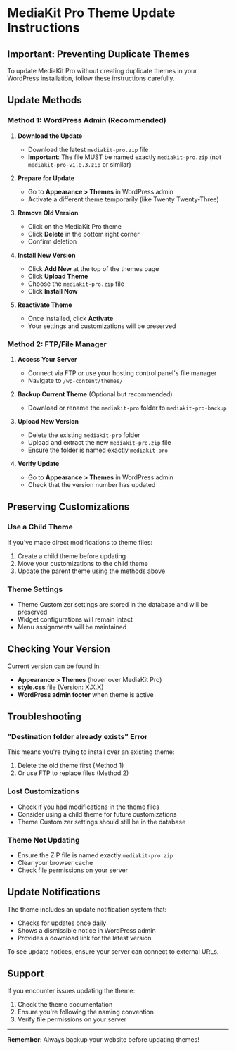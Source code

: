 # MediaKit Pro Theme Update Instructions

## Important: Preventing Duplicate Themes

To update MediaKit Pro without creating duplicate themes in your WordPress installation, follow these instructions carefully.

## Update Methods

### Method 1: WordPress Admin (Recommended)

1. **Download the Update**
   - Download the latest `mediakit-pro.zip` file
   - **Important**: The file MUST be named exactly `mediakit-pro.zip` (not `mediakit-pro-v1.0.3.zip` or similar)

2. **Prepare for Update**
   - Go to **Appearance > Themes** in WordPress admin
   - Activate a different theme temporarily (like Twenty Twenty-Three)

3. **Remove Old Version**
   - Click on the MediaKit Pro theme
   - Click **Delete** in the bottom right corner
   - Confirm deletion

4. **Install New Version**
   - Click **Add New** at the top of the themes page
   - Click **Upload Theme**
   - Choose the `mediakit-pro.zip` file
   - Click **Install Now**

5. **Reactivate Theme**
   - Once installed, click **Activate**
   - Your settings and customizations will be preserved

### Method 2: FTP/File Manager

1. **Access Your Server**
   - Connect via FTP or use your hosting control panel's file manager
   - Navigate to `/wp-content/themes/`

2. **Backup Current Theme** (Optional but recommended)
   - Download or rename the `mediakit-pro` folder to `mediakit-pro-backup`

3. **Upload New Version**
   - Delete the existing `mediakit-pro` folder
   - Upload and extract the new `mediakit-pro.zip` file
   - Ensure the folder is named exactly `mediakit-pro`

4. **Verify Update**
   - Go to **Appearance > Themes** in WordPress admin
   - Check that the version number has updated

## Preserving Customizations

### Use a Child Theme
If you've made direct modifications to theme files:

1. Create a child theme before updating
2. Move your customizations to the child theme
3. Update the parent theme using the methods above

### Theme Settings
- Theme Customizer settings are stored in the database and will be preserved
- Widget configurations will remain intact
- Menu assignments will be maintained

## Checking Your Version

Current version can be found in:
- **Appearance > Themes** (hover over MediaKit Pro)
- **style.css** file (Version: X.X.X)
- **WordPress admin footer** when theme is active

## Troubleshooting

### "Destination folder already exists" Error
This means you're trying to install over an existing theme:
1. Delete the old theme first (Method 1)
2. Or use FTP to replace files (Method 2)

### Lost Customizations
- Check if you had modifications in the theme files
- Consider using a child theme for future customizations
- Theme Customizer settings should still be in the database

### Theme Not Updating
- Ensure the ZIP file is named exactly `mediakit-pro.zip`
- Clear your browser cache
- Check file permissions on your server

## Update Notifications

The theme includes an update notification system that:
- Checks for updates once daily
- Shows a dismissible notice in WordPress admin
- Provides a download link for the latest version

To see update notices, ensure your server can connect to external URLs.

## Support

If you encounter issues updating the theme:
1. Check the theme documentation
2. Ensure you're following the naming convention
3. Verify file permissions on your server

---

**Remember**: Always backup your website before updating themes!